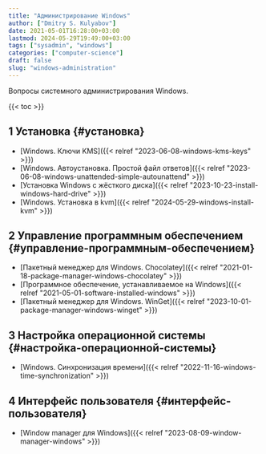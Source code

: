 ```yaml
---
title: "Администрирование Windows"
author: ["Dmitry S. Kulyabov"]
date: 2021-05-01T16:28:00+03:00
lastmod: 2024-05-29T19:49:00+03:00
tags: ["sysadmin", "windows"]
categories: ["computer-science"]
draft: false
slug: "windows-administration"
---
```


Вопросы системного администрирования Windows.

<!--more-->

{{< toc >}}


## <span class="section-num">1</span> Установка {#установка}

-   [Windows. Ключи KMS]({{< relref "2023-06-08-windows-kms-keys" >}})
-   [Windows. Автоустановка. Простой файл ответов]({{< relref "2023-06-08-windows-unattended-simple-autounattend" >}})
-   [Установка Windows с жёсткого диска]({{< relref "2023-10-23-install-windows-hard-drive" >}})
-   [Windows. Установка в kvm]({{< relref "2024-05-29-windows-install-kvm" >}})


## <span class="section-num">2</span> Управление программным обеспечением {#управление-программным-обеспечением}

-   [Пакетный менеджер для Windows. Chocolatey]({{< relref "2021-01-18-package-manager-windows-chocolatey" >}})
-   [Программное обеспечение, устанавливаемое на Windows]({{< relref "2021-05-01-software-installed-windows" >}})
-   [Пакетный менеджер для Windows. WinGet]({{< relref "2023-10-01-package-manager-windows-winget" >}})


## <span class="section-num">3</span> Настройка операционной системы {#настройка-операционной-системы}

-   [Windows. Синхронизация времени]({{< relref "2022-11-16-windows-time-synchronization" >}})


## <span class="section-num">4</span> Интерфейс пользователя {#интерфейс-пользователя}

-   [Window manager для Windows]({{< relref "2023-08-09-window-manager-windows" >}})
